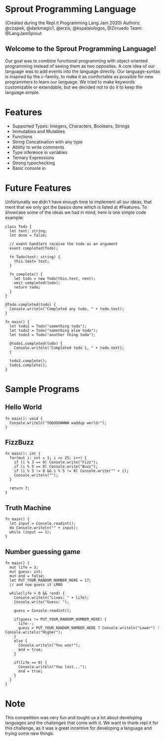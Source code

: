 # Sprout Programming Language
(Created during the Repl.it Programming Lang Jam 2020)
Authors: @czapek, @darkmagic1, @erzis, @kspalaiologos, @Zirruedo
Team: @LangJamSprout

## Welcome to the Sprout Programming Language!
Our goal was to combine functional programming with object oriented programming instead of seeing them as two opposites.
A core idea of our language was to add events into the language directly. 
Our language-syntax is inspired by the c-familiy, to make it as comfortable as possible for new programmers to learn our language.
We tried to make keywords customizable or extendable, but we decided not to do it to keep the language simple.

# Features
* Supported Types: Integers, Characters, Booleans, Strings 
* Immutables and Mutables
* Functions
* String Concatination with any type
* Ability to write comments
* Type inference in variables
* Ternary Expressions
* Strong typechecking
* Basic console io

# Future Features
Unfortunatly we didn't have enough time to implement all our ideas, that ment that we only got the basics done which is listed at #Features.
To showcase some of the ideas we had in mind, here is one simple code example:
```
class Todo {
  let text: string;
  let done = false;

  // event handlers receive the todo as an argument
  event completed(Todo);

  fn Todo(text: string) {
    this.text= text;
  }

  fn complete() {
    let todo = new Todo(this.text, next);
    emit completed(todo);
    return todo;
  }
}

@Todo.completed(todo) {
  Console.writeln("Completed any todo, " + todo.text);
}

fn main() {
  let todo1 = Todo("something todo");
  let todo2 = Todo("something else todo");
  let todo3 = Todo("another thing todo");

  @todo1.completed(todo) {
    Console.writeln("Completed todo 1, " + todo.text);
  }

  todo2.complete();
  todo1.complete();
}
```


# Sample Programs
## Hello World
```
fn main(): void {
  Console.writeln("YOOOOOWWWW waddup world!");
}
```
## FizzBuzz
```
fn main(): int {
  for(mut i: int = 1; i <= 25; i++) {
    if (i % 3 == 0) Console.write("Fizz");
    if (i % 5 == 0) Console.write("Buzz");
    if (i % 3 != 0 && i % 5 != 0) Console.write("" + i);
    Console.writeln("");
  }
  
  return 7;
}
```
## Truth Machine
```
fn main() {
  let input = Console.readint();
  do Console.writeln("" + input);
  while (input == 1);
}
```
## Number guessing game
```
fn main() {
  mut life = 3;
  mut guess: int;
  mut end = false;
  let PUT_YOUR_RANDOM_NUMBER_HERE = 17;
  // and now guess it LMAO

  while(life > 0 && !end) {
    Console.writeln("Lives: " + life);
    Console.write("Guess: ");

    guess = Console.readint();

    if(guess != PUT_YOUR_RANDOM_NUMBER_HERE) {
      life--;
      guess > PUT_YOUR_RANDOM_NUMBER_HERE ? Console.writeln("Lower") : Console.writeln("Higher");
    }
    else { 
      Console.writeln("You won!");
      end = true;
    }

    if(life == 0) {
      Console.writeln("You lost...");
      end = true;
    }
  }
}
```

# Note
This competition was very fun and tought us a lot about developing languages and the challenges that come with it.
We want to thank repl.it for this challenge, as it was a great incentive for developing a language and trying some new things.
